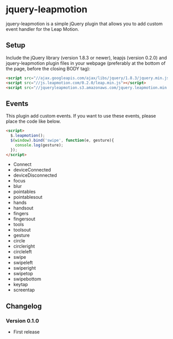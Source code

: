 # jquery-leapmotion

jquery-leapmotion is a simple jQuery plugin that allows you to add custom event handler for the Leap Motion.

## Setup

Include the jQuery library (version 1.8.3 or newer), leapjs (version 0.2.0) and jquery-leapmotion plugin files in your webpage (preferably at the bottom of the page, before the closing BODY tag):

```html
<script src="//ajax.googleapis.com/ajax/libs/jquery/1.8.3/jquery.min.js"></script>
<script src="//js.leapmotion.com/0.2.0/leap.min.js"></script>
<script src="//jqueryleapmotion.s3.amazonaws.com/jquery.leapmotion.min.js"></script>
```

## Events

This plugin add custom events.
If you want to use these events, please place the code like below.

```html
<script>
  $.leapmotion();
  $(window).bind('swipe', function(e, gesture){
    console.log(gesture);
  });
</script>
```

- Connect
- deviceConnected
- deviceDisconnected
- focus
- blur
- pointables
- pointablesout
- hands
- handsout
- fingers
- fingersout
- tools
- toolsout
- gesture
- circle
- circleright
- circleleft
- swipe
- swipeleft
- swiperight
- swipetop
- swipebottom
- keytap
- screentap

## Changelog

### Version 0.1.0

* First release
